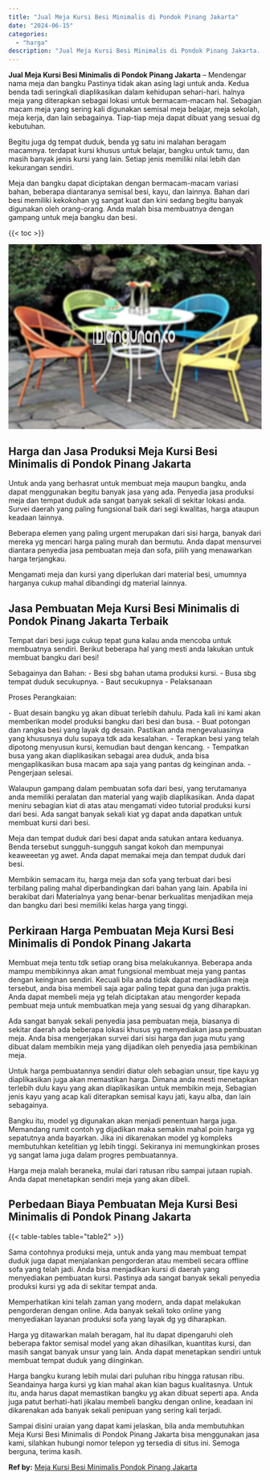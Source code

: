 ```yaml
---
title: "Jual Meja Kursi Besi Minimalis di Pondok Pinang Jakarta"
date: "2024-06-15"
categories: 
  - "harga"
description: "Jual Meja Kursi Besi Minimalis di Pondok Pinang Jakarta. Sampai disini uraian yang dapat kami jelaskan, bila anda membutuhkan Meja Kursi Besi Minimalis di Po..."
---
```


**Jual Meja Kursi Besi Minimalis di Pondok Pinang Jakarta** – Mendengar nama meja dan bangku Pastinya tidak akan asing lagi untuk anda. Kedua benda tadi seringkali diaplikasikan dalam kehidupan sehari-hari. halnya meja yang diterapkan sebagai lokasi untuk bermacam-macam hal. Sebagian macam meja yang sering kali digunakan semisal meja belajar, meja sekolah, meja kerja, dan lain sebagainya. Tiap-tiap meja dapat dibuat yang sesuai dg kebutuhan.

Begitu juga dg tempat duduk, benda yg satu ini malahan beragam macamnya. terdapat kursi khusus untuk belajar, bangku untuk tamu, dan masih banyak jenis kursi yang lain. Setiap jenis memiliki nilai lebih dan kekurangan sendiri.

Meja dan bangku dapat diciptakan dengan bermacam-macam variasi bahan, beberapa diantaranya semisal besi, kayu, dan lainnya. Bahan dari besi memiliki kekokohan yg sangat kuat dan kini sedang begitu banyak digunakan oleh orang-orang. Anda malah bisa membuatnya dengan gampang untuk meja bangku dan besi.

{{< toc >}}

![Jual Meja Kursi Besi Minimalis di Pondok Pinang Jakarta](/images/jual-meja-besi-murah33.png)

## Harga dan Jasa Produksi Meja Kursi Besi Minimalis di Pondok Pinang Jakarta

Untuk anda yang berhasrat untuk membuat meja maupun bangku, anda dapat menggunakan begitu banyak jasa yang ada. Penyedia jasa produksi meja dan tempat duduk ada sangat banyak sekali di sekitar lokasi anda. Survei daerah yang paling fungsional baik dari segi kwalitas, harga ataupun keadaan lainnya.

Beberapa elemen yang paling urgent merupakan dari sisi harga, banyak dari mereka yg mencari harga paling murah dan bermutu. Anda dapat mensurvei diantara penyedia jasa pembuatan meja dan sofa, pilih yang menawarkan harga terjangkau.

Mengamati meja dan kursi yang diperlukan dari material besi, umumnya harganya cukup mahal dibandingi dg material lainnya.

## Jasa Pembuatan Meja Kursi Besi Minimalis di Pondok Pinang Jakarta Terbaik

Tempat dari besi juga cukup tepat guna kalau anda mencoba untuk membuatnya sendiri. Berikut beberapa hal yang mesti anda lakukan untuk membuat bangku dari besi!

Sebagainya dan Bahan: - Besi sbg bahan utama produksi kursi. - Busa sbg tempat duduk secukupnya. - Baut secukupnya - Pelaksanaan

Proses Perangkaian:

\- Buat desain bangku yg akan dibuat terlebih dahulu. Pada kali ini kami akan memberikan model produksi bangku dari besi dan busa. - Buat potongan dan rangka besi yang layak dg desain. Pastikan anda mengevaluasinya yang khususnya dulu supaya tdk ada kesalahan. - Terapkan besi yang telah dipotong menyusun kursi, kemudian baut dengan kencang. - Tempatkan busa yang akan diaplikasikan sebagai area duduk, anda bisa mengaplikasikan busa macam apa saja yang pantas dg keinginan anda. - Pengerjaan selesai.

Walaupun gampang dalam pembuatan sofa dari besi, yang terutamanya anda memiliki peralatan dan material yang wajib diaplikasikan. Anda dapat meniru sebagian kiat di atas atau mengamati video tutorial produksi kursi dari besi. Ada sangat banyak sekali kiat yg dapat anda dapatkan untuk membuat kursi dari besi.

Meja dan tempat duduk dari besi dapat anda satukan antara keduanya. Benda tersebut sungguh-sungguh sangat kokoh dan mempunyai keaweeetan yg awet. Anda dapat memakai meja dan tempat duduk dari besi.

Membikin semacam itu, harga meja dan sofa yang terbuat dari besi terbilang paling mahal diperbandingkan dari bahan yang lain. Apabila ini berakibat dari Materialnya yang benar-benar berkualitas menjadikan meja dan bangku dari besi memiliki kelas harga yang tinggi.

## Perkiraan Harga Pembuatan Meja Kursi Besi Minimalis di Pondok Pinang Jakarta

Membuat meja tentu tdk setiap orang bisa melakukannya. Beberapa anda mampu membikinnya akan amat fungsional membuat meja yang pantas dengan keinginan sendiri. Kecuali bila anda tidak dapat menjadikan meja tersebut, anda bisa membeli saja agar paling tepat guna dan juga praktis. Anda dapat membeli meja yg telah diciptakan atau mengorder kepada pembuat meja untuk membuatkan meja yang sesuai dg yang diharapkan.

Ada sangat banyak sekali penyedia jasa pembuatan meja, biasanya di sekitar daerah ada beberapa lokasi khusus yg menyediakan jasa pembuatan meja. Anda bisa mengerjakan survei dari sisi harga dan juga mutu yang dibuat dalam membikin meja yang dijadikan oleh penyedia jasa pembikinan meja.

Untuk harga pembuatannya sendiri diatur oleh sebagian unsur, tipe kayu yg diaplikasikan juga akan memastikan harga. Dimana anda mesti menetapkan terlebih dulu kayu yang akan diaplikasikan untuk membikin meja, Sebagian jenis kayu yang acap kali diterapkan semisal kayu jati, kayu alba, dan lain sebagainya.

Bangku itu, model yg digunakan akan menjadi penentuan harga juga. Memandang rumit contoh yg dijadikan maka semakin mahal poin harga yg sepatutnya anda bayarkan. Jika ini dikarenakan model yg kompleks membutuhkan ketelitian yg lebih tinggi. Sekiranya ini memungkinkan proses yg sangat lama juga dalam progres pembuatannya.

Harga meja malah beraneka, mulai dari ratusan ribu sampai jutaan rupiah. Anda dapat menetapkan sendiri meja yang akan dibeli.

## Perbedaan Biaya Pembuatan Meja Kursi Besi Minimalis di Pondok Pinang Jakarta

{{< table-tables table="table2" >}}

Sama contohnya produksi meja, untuk anda yang mau membuat tempat duduk juga dapat menjalankan pengorderan atau membeli secara offline sofa yang telah jadi. Anda bisa menjadikan kursi di daerah yang menyediakan pembuatan kursi. Pastinya ada sangat banyak sekali penyedia produksi kursi yg ada di sekitar tempat anda.

Memperhatikan kini telah zaman yang modern, anda dapat melakukan pengorderan dengan online. Ada banyak sekali toko online yang menyediakan layanan produksi sofa yang layak dg yg diharapkan.

Harga yg ditawarkan malah beragam, hal itu dapat dipengaruhi oleh beberapa faktor semisal model yang akan dihasilkan, kuantitas kursi, dan masih sangat banyak unsur yang lain. Anda dapat menetapkan sendiri untuk membuat tempat duduk yang diinginkan.

Harga bangku kurang lebih mulai dari puluhan ribu hingga ratusan ribu. Seandainya harga kursi yg kian mahal akan kian bagus kualitasnya. Untuk itu, anda harus dapat memastikan bangku yg akan dibuat seperti apa. Anda juga patut berhati-hati jikalau membeli bangku dengan online, keadaan ini dikarenakan ada banyak sekali penipuan yang sering kali terjadi.

Sampai disini uraian yang dapat kami jelaskan, bila anda membutuhkan Meja Kursi Besi Minimalis di Pondok Pinang Jakarta bisa menggunakan jasa kami, silahkan hubungi nomor telepon yg tersedia di situs ini. Semoga berguna, terima kasih.

**Ref by:** [Meja Kursi Besi Minimalis Pondok Pinang Jakarta](https://id.wikipedia.org/wiki/Meja)
